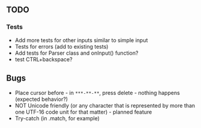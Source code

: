 ## TODO

### Tests

- Add more tests for other inputs similar to simple input
- Tests for errors (add to existing tests)
- Add tests for Parser class and onInput() function?
- test CTRL+backspace?

## Bugs

- Place cursor before - in `***-**-**`, press delete - nothing happens (expected behavior?)
- NOT Unicode friendly (or any character that is represented by more than one UTF-16 code unit for that matter) - planned feature
- Try-catch (in .match, for example)
